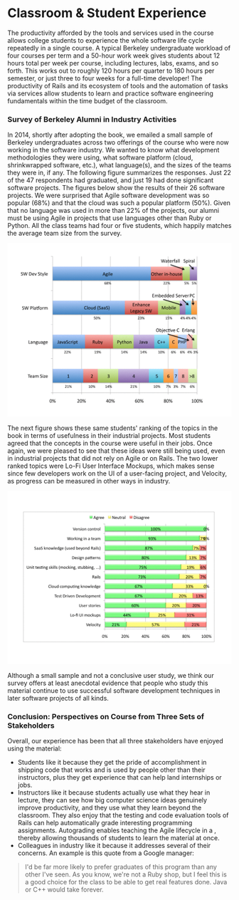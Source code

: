 # Classroom & Student Experience



The productivity afforded by the tools and services used in the course allows college students to experience the whole software life cycle repeatedly in a single course. A typical Berkeley undergraduate workload of four courses per term and a 50-hour work week gives students about 12 hours total per week per course, including lectures, labs, exams, and so forth. This works out to roughly 120 hours per quarter to 180 hours per semester, or just three to four weeks for a full-time developer! The productivity of Rails and its ecosystem of tools and the automation of tasks via services allow students to learn and practice software engineering fundamentals within the time budget of the classroom.

### Survey of Berkeley Alumni in Industry Activities

In 2014, shortly after adopting the book, we emailed a small sample of Berkeley undergraduates across two offerings of the course who were now working in the software industry. We wanted to know what development methodologies they were using, what software platform (cloud, shrinkwrapped software, etc.), what language(s), and the sizes of the teams they were in, if any. The following figure summarizes the responses. Just 22 of the 47 respondents had graduated, and just 19 had done significant software projects. The figures below show the results of their 26 software projects. We were surprised that Agile software development was so popular (68%) and that the cloud was such a popular platform (50%). Given that no language was used in more than 22% of the projects, our alumni must be using Agile in projects that use languages other than Ruby or Python. All the class teams had four or five students, which happily matches the average team size from the survey.

![](../.gitbook/assets/ClassSurvey.pdf.gif)

The next figure shows these same students' ranking of the topics in the book in terms of usefulness in their industrial projects. Most students agreed that the concepts in the course were useful in their jobs. Once again, we were pleased to see that these ideas were still being used, even in industrial projects that did not rely on Agile or on Rails. The two lower ranked topics were Lo-Fi User Interface Mockups, which makes sense since few developers work on the UI of a user-facing project, and Velocity, as progress can be measured in other ways in industry.

![](../.gitbook/assets/TopicsUsed.pdf.gif)

Although a small sample and not a conclusive user study, we think our survey offers at least anecdotal evidence that people who study this material continue to use successful software development techniques in later software projects of all kinds.

### Conclusion: Perspectives on Course from Three Sets of Stakeholders

Overall, our experience has been that all three stakeholders have enjoyed using the material:

* Students like it because they get the pride of accomplishment in shipping code that works and is used by people other than their instructors, plus they get experience that can help land internships or jobs.
* Instructors like it because students actually use what they hear in lecture, they can see how big computer science ideas genuinely improve productivity, and they use what they learn beyond the classroom. They also enjoy that the testing and code evaluation tools of Rails can help automatically grade interesting programming assignments. Autograding enables teaching the Agile lifecycle in a , thereby allowing thousands of students to learn the material at once.
* Colleagues in industry like it because it addresses several of their concerns. An example is this quote from a Google manager:

> I'd be far more likely to prefer graduates of this program than any other I've seen. As you know, we're not a Ruby shop, but I feel this is a good choice for the class to be able to get real features done. Java or C++ would take forever.
